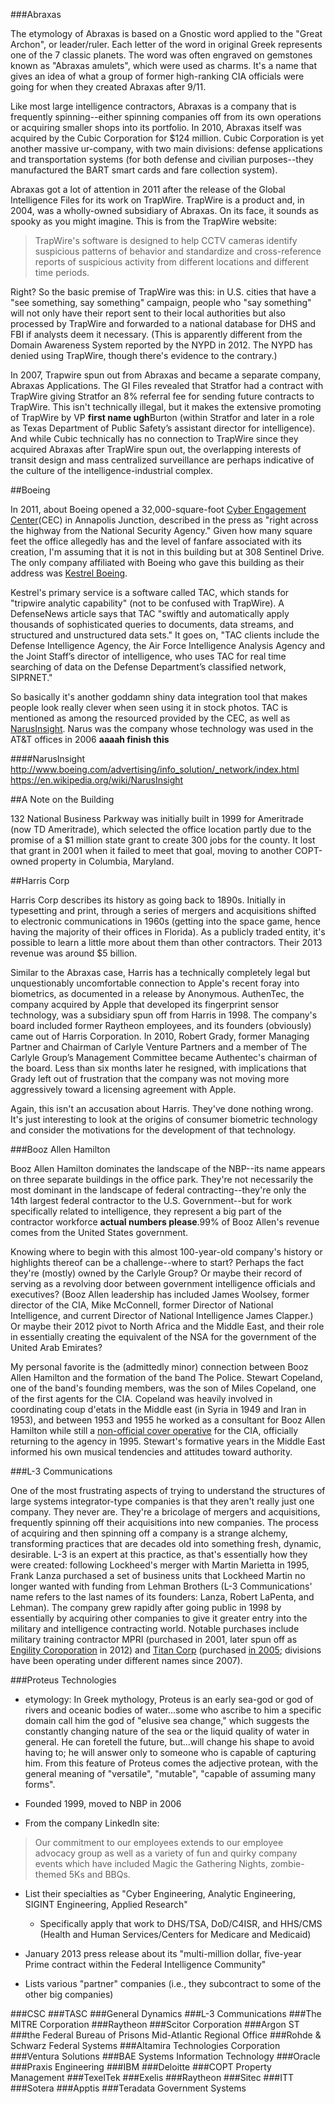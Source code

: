 
###Abraxas

The etymology of Abraxas is based on a Gnostic word applied to the "Great Archon", or leader/ruler. Each letter of the word in original Greek represents one of the 7 classic planets. The word was often engraved on gemstones known as "Abraxas amulets", which were used as charms. It's a name that gives an idea of what a group of former high-ranking CIA officials were going for when they created Abraxas after 9/11.

Like most large intelligence contractors, Abraxas is a company that is frequently spinning--either spinning companies off from its own operations or acquiring smaller shops into its portfolio. In 2010, Abraxas itself was acquired by the Cubic Corporation for $124 million. Cubic Corporation is yet another massive ur-company, with two main divisions: defense applications and transportation systems (for both defense and civilian purposes--they manufactured the BART smart cards and fare collection system). 

Abraxas got a lot of attention in 2011 after the release of the Global Intelligence Files for its work on TrapWire. TrapWire is a product and, in 2004, was a wholly-owned subsidiary of Abraxas. On its face, it sounds as spooky as you might imagine. This is from the TrapWire website:

>TrapWire's software is designed to help CCTV cameras identify suspicious patterns of behavior and standardize and cross-reference reports of suspicious activity from different locations and different time periods.

Right? So the basic premise of TrapWire was this: in U.S. cities that have a "see something, say something" campaign, people who "say something" will not only have their report sent to their local authorities but also processed by TrapWire and forwarded to a national database for DHS and FBI if analysts deem it necessary. (This is apparently different from the Domain Awareness System reported by the NYPD in 2012. The NYPD has denied using TrapWire, though there's evidence to the contrary.)

In 2007, Trapwire spun out from Abraxas and became a separate company, Abraxas Applications. The GI Files revealed that Stratfor had a contract with TrapWire giving Stratfor an 8% referral fee for sending future contracts to TrapWire. This isn't technically illegal, but it makes the extensive promoting of TrapWire by VP **first name ugh**Burton (within Stratfor and later in a role as Texas Department of Public Safety’s assistant director for intelligence). And while Cubic technically has no connection to TrapWire since they acquired Abraxas after TrapWire spun out, the overlapping interests of transit design and mass centralized surveillance are perhaps indicative of the culture of the intelligence-industrial complex. 

##Boeing

In 2011, about Boeing opened a 32,000-square-foot [Cyber Engagement Center](http://www.boeing.com/boeing/defense-space/cyber_solutions/cec/index.page)(CEC) in Annapolis Junction, described in the press as "right across the highway from the National Security Agency." Given how many square feet the office allegedly has and the level of fanfare associated with its creation, I'm assuming that it is not in this building but at 308 Sentinel Drive. The only company affiliated with Boeing who gave this building as their address was [Kestrel Boeing](http://www.kestrelei.com/). 

Kestrel's primary service is a software called TAC, which stands for "tripwire analytic capability" (not to be confused with TrapWire). A DefenseNews article says that TAC "swiftly and automatically apply thousands of sophisticated queries to documents, data streams, and structured and unstructured data sets." It goes on, "TAC clients include the Defense Intelligence Agency, the Air Force Intelligence Analysis Agency and the Joint Staff’s director of intelligence, who uses TAC for real time searching of data on the Defense Department’s classified network, SIPRNET." 

So basically it's another goddamn shiny data integration tool that makes people look really clever when seen using it in stock photos. TAC is mentioned as among the resourced provided by the CEC, as well as [NarusInsight](http://www.boeing.com/advertising/info_solution/_network/index.html). Narus was the company whose technology was used in the AT&T offices in 2006 **aaaah finish this**

####NarusInsight
http://www.boeing.com/advertising/info_solution/_network/index.html
https://en.wikipedia.org/wiki/NarusInsight


##A Note on the Building

132 National Business Parkway was initially built in 1999 for Ameritrade (now TD Ameritrade), which selected the office location partly due to the promise of a $1 million state grant to create 300 jobs for the county. It lost that grant in 2001 when it failed to meet that goal, moving to another COPT-owned property in Columbia, Maryland. 

##Harris Corp

Harris Corp describes its history as going back to 1890s. Initially in typesetting and print, through a series of mergers and acquisitions shifted to electronic communications in 1960s (getting into the space game, hence having the majority of their offices in Florida). As a publicly traded entity, it's possible to learn a little more about them than other contractors. Their 2013 revenue was around $5 billion. 

Similar to the Abraxas case, Harris has a technically completely legal but unquestionably uncomfortable connection to Apple's recent foray into biometrics, as documented in a release by Anonymous. AuthenTec, the company acquired by Apple that developed its fingerprint sensor technology, was a subsidiary spun off from Harris in 1998. The company's board included former Raytheon employees, and its founders (obviously) came out of Harris Corporation. In 2010, Robert Grady, former Managing Partner and Chairman of Carlyle Venture Partners and a member of The Carlyle Group’s Management Committee became Authentec's chairman of the board. Less than six months later he resigned, with implications that Grady left out of frustration that the company was not moving more aggressively toward a licensing agreement with Apple. 

Again, this isn't an accusation about Harris. They've done nothing wrong. It's just interesting to look at the origins of consumer biometric technology and consider the motivations for the development of that technology. 

###Booz Allen Hamilton

Booz Allen Hamilton dominates the landscape of the NBP--its name appears on three separate buildings in the office park. They're not necessarily the most dominant in the landscape of federal contracting--they're only the 14th largest federal contractor to the U.S. Government--but for work specifically related to intelligence, they represent a big part of the contractor workforce **actual numbers please**.99% of Booz Allen's revenue comes from the United States government. 

Knowing where to begin with this almost 100-year-old company's history or highlights thereof can be a challenge--where to start? Perhaps the fact they're (mostly) owned by the Carlyle Group? Or maybe their record of serving as a revolving door between government intelligence officials and executives? (Booz Allen leadership has included James Woolsey, former director of the CIA, Mike McConnell, former Director of National Intelligence, and current Director of National Intelligence James Clapper.) Or maybe their 2012 pivot to North Africa and the Middle East, and their role in essentially creating the equivalent of the NSA for the government of the United Arab Emirates? 

My personal favorite is the (admittedly minor) connection between Booz Allen Hamilton and the formation of the band The Police. Stewart Copeland, one of the band's founding members, was the son of Miles Copeland, one of the first agents for the CIA. Copeland was heavily involved in coordinating coup d'etats in the Middle east (in Syria in 1949 and Iran in 1953), and between 1953 and 1955 he worked as a consultant for Booz Allen Hamilton while still a [non-official cover operative](https://en.wikipedia.org/wiki/Non-official_cover) for the CIA, officially returning to the agency in 1995. Stewart's formative years in the Middle East informed his own musical tendencies and attitudes toward authority. 

###L-3 Communications

One of the most frustrating aspects of trying to understand the structures of large systems integrator-type companies is that they aren't really just one company. They never are. They're a bricolage of mergers and acquisitions, frequently spinning off their acquisitions into new companies. The process of acquiring and then spinning off a company is a strange alchemy, transforming practices that are decades old into something fresh, dynamic, desirable. L-3 is an expert at this practice, as that's essentially how they were created: following Lockheed's merger with Martin Marietta in 1995, Frank Lanza purchased a set of business units that Lockheed Martin no longer wanted with funding from Lehman Brothers (L-3 Communications' name refers to the last names of its founders: Lanza, Robert LaPenta, and Lehman). The company grew rapidly after going public in 1998 by essentially by acquiring other companies to give it greater entry into the military and intelligence contracting world. Notable purchases include military training contractor MPRI (purchased in 2001, later spun off as [Engility Coroporation](http://articles.washingtonpost.com/2012-07-17/business/35488926_1_l-3-engility-capital-investments) in 2012) and [Titan Corp](http://www.sourcewatch.org/index.php?title=Titan_Corporation) (purchased [in 2005](http://www.nytimes.com/2005/06/03/business/03titan.html?ref=l3communicationsholdings&_r=0); divisions have been operating under different names since 2007). 



###Proteus Technologies

* etymology: In Greek mythology, Proteus is an early sea-god or god of rivers and oceanic bodies of water...some who ascribe to him a specific domain call him the god of "elusive sea change," which suggests the constantly changing nature of the sea or the liquid quality of water in general. He can foretell the future, but...will change his shape to avoid having to; he will answer only to someone who is capable of capturing him. From this feature of Proteus comes the adjective protean, with the general meaning of "versatile", "mutable", "capable of assuming many forms". 

* Founded 1999, moved to NBP in 2006

* From the company LinkedIn site: 

> Our commitment to our employees extends to our employee advocacy group as well as a variety of fun and quirky company events which have included Magic the Gathering Nights, zombie-themed 5Ks and BBQs.

* List their specialties as "Cyber Engineering, Analytic Engineering, SIGINT Engineering, Applied Research"
	* Specifically apply that work to DHS/TSA, DoD/C4ISR, and HHS/CMS (Health and Human Services/Centers for Medicare and Medicaid)

* January 2013 press release about its "multi-million dollar, five-year Prime contract within the Federal Intelligence Community"

* Lists various "partner" companies (i.e., they subcontract to some of the other big companies)


###CSC
###TASC
###General Dynamics
###L-3 Communications
###The MITRE Corporation
###Raytheon
###Scitor Corporation
###Argon ST
###the Federal Bureau of Prisons Mid-Atlantic Regional Office
###Rohde & Schwarz Federal Systems
###Altamira Technologies Corporation
###Ventura Solutions
###BAE Systems Information Technology
###Oracle
###Praxis Engineering
###IBM
###Deloitte
###COPT Property Management
###TexelTek
###Exelis
###Raytheon
###Sitec
###ITT
###Sotera
###Apptis
###Teradata Government Systems
